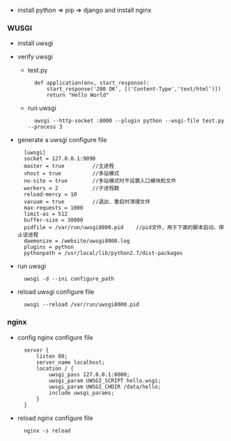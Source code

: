 - install python => pip => django and install nginx


### WUSGI ###

- install uwsgi

- verify uwsgi

	- test.py

			def application(env, start_response):
				start_response('200 OK', [('Content-Type','text/html')])
				return "Hello World"

	- run uwsgi

			uwsgi --http-socket :8000 --plugin python --wsgi-file test.py --process 3


- generate a uwsgi configure file

		[uwsgi]
		socket = 127.0.0.1:9090
		master = true         //主进程
		vhost = true          //多站模式
		no-site = true        //多站模式时不设置入口模块和文件
		workers = 2           //子进程数
		reload-mercy = 10     
		vacuum = true         //退出、重启时清理文件
		max-requests = 1000   
		limit-as = 512
		buffer-size = 30000
		pidfile = /var/run/uwsgi8000.pid    //pid文件，用于下面的脚本启动、停止该进程
		daemonize = /website/uwsgi8000.log
		plugins = python
	    pythonpath = /usr/local/lib/python2.7/dist-packages


- run uwsgi

		uwsgi -d --ini configure_path

- reload uwsgi configure file

		uwsgi --reload /var/run/uwsgi8000.pid

### nginx ###

- config nginx configure file

		server {
			listen 80;
			server_name localhost;
			location / {
				uwsgi_pass 127.0.0.1:8000;
				uwsgi_param UWSGI_SCRIPT hello.wsgi;
				uwsgi_param UWSGI_CHDIR /data/hello;
			    include uwsgi_params;
			}
		}

- reload nginx configure file

		nginx -s reload 

